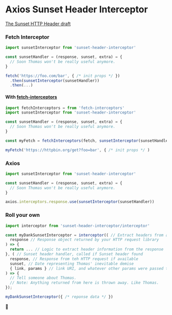 # Axios Sunset Header Interceptor

[The Sunset HTTP Header draft](https://tools.ietf.org/html/draft-wilde-sunset-header-05)

### Fetch Interceptor

```javascript
import sunsetInterceptor from 'sunset-header-interceptor'

const sunsetHandler = (response, sunset, extra) = {
  // Soon Thomas won't be really useful anymore.
}

fetch('https://foo.com/bar', { /* init props */ })
  .then(sunsetInterceptor(sunsetHandler))
  .then(...)
```

#### With [fetch-interceptors](https://www.npmjs.com/package/fetch-interceptors)

```javascript
import fetchInterceptors = from 'fetch-interceptors'
import sunsetInterceptor from 'sunset-header-interceptor'

const sunsetHandler = (response, sunset, extra) = {
  // Soon Thomas won't be really useful anymore.
}

const myFetch = fetchInterceptors(fetch, sunsetInterceptor(sunsetHandler))

myFetch('https://httpbin.org/get?foo=bar', { /* init props */ )
```

### Axios

```javascript
import sunsetInterceptor from 'sunset-header-interceptor'

const sunsetHandler = (response, sunset, extra) = {
  // Soon Thomas won't be really useful anymore.
}

axios.interceptors.response.use(sunsetInterceptor(sunsetHandler))
```

### Roll your own

```javascript
import interceptor from 'sunset-header-interceptor/interceptor'

const myDankSunsetInterceptor = interceptor(( // Extract headers from an arb response
  response // Response object returned by your HTTP request library
) => {
  return ... // Logic to extract header information from the response
}, ( // Sunset header handler, called if Sunset header found
  response, // Response from teh HTTP request if available
  sunset, // Date representing Thomas' inevitable demise
  { link, params } // link URI, and whatever other params were passed through
) => {
  // Tell someone about Thomas.
  // Note: Anything returned from here is thrown away. Like Thomas.
});

myDankSunsetInterceptor({ /* reponse data */ })
```

👋
